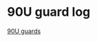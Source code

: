 # 90U guard log

[90U guards](https://docs.google.com/spreadsheets/d/1-x4heA6EltWEPq7pZY0BAJ0z5ph_zzclz9tm7TDiZ-w/edit?usp=drivesdk)
